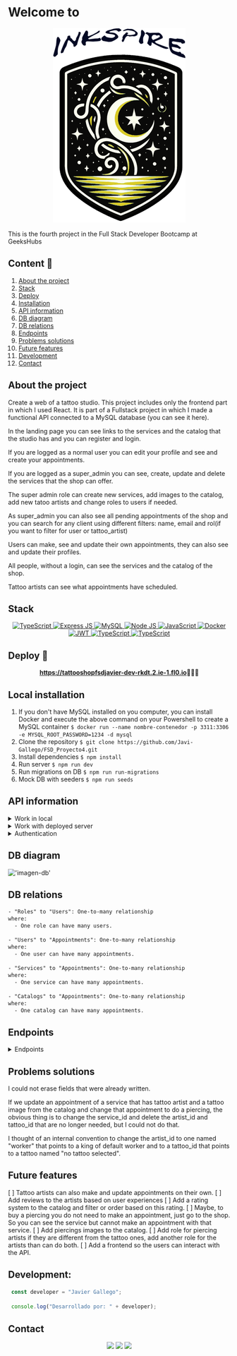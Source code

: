 # Welcome to

<center><img src="/src/img/readme/logo.png"/></center>

This is the fourth project in the Full Stack Developer Bootcamp at GeeksHubs


  ## Content 📝
  <ol>
    <li><a href="#about-the-project">About the project</a></li>
    <li><a href="#stack">Stack</a></li>
    <li><a href="#deploy-🚀">Deploy</a></li>
    <li><a href="#local-installation">Installation</a></li>
    <li><a href="#api-information">API information</a></li>
    <li><a href="#db-diagram">DB diagram</a></li>
    <li><a href="#db-relations">DB relations</a></li>
    <li><a href="#endpoints">Endpoints</a></li>
    <li><a href="#problems-solutions">Problems solutions</a></li>
    <li><a href="#future-features">Future features</a></li>
    <li><a href="#development">Development</a></li>
    <li><a href="#contact">Contact</a></li>
  </ol>


## About the project

Create a web of a tattoo studio. This project includes only the frontend part in which I used React. It is part of a Fullstack project in which I made a functional API connected to a MySQL database (you can see it here).

In the landing page you can see links to the services and the catalog that the studio has and you can register and login.

If you are logged as a normal user you can edit your profile and see and create your appointments.

If you are logged as a super_admin you can see, create, update and delete the services that the shop can offer.

The super admin role can create new services, add images to the catalog, add new tatoo artists and change roles to users if needed.

As super_admin you can also see all pending appointments of the shop and you can search for any client using different filters: name, email and rol(if you want to filter for user or tattoo_artist)

Users can make, see and update their own appointments, they can also see and update their profiles.

All people, without a login, can see the services and the catalog of the shop.

Tattoo artists can see what appointments have scheduled.


## Stack

<div align="center">
<a href="">
    <img src="https://img.shields.io/badge/TypeScript-3178C6?style=for-the-badge&logo=typescript&logoColor=white" alt="TypeScript" />
</a>
<a href="https://www.expressjs.com/">
    <img src= "https://img.shields.io/badge/express.js-%23c04d59.svg?style=for-the-badge&logo=express&logoColor=white" alt="Express JS"/>
</a>
<a href="">
    <img src="https://img.shields.io/badge/MySQL-4479A1?style=for-the-badge&logo=mysql&logoColor=white" alt="MySQL" />
</a>
<a href="https://nodejs.org/es/">
    <img src= "https://img.shields.io/badge/node.js-026E00?style=for-the-badge&logo=node.js&logoColor=white" alt="Node JS"/>
</a>
<a href="https://developer.mozilla.org/es/docs/Web/JavaScript">
    <img src= "https://img.shields.io/badge/javascipt-EFD81D?style=for-the-badge&logo=javascript&logoColor=black" alt="JavaScript"/>
</a>
<a href="">
<img src="https://img.shields.io/badge/Docker-2496ED?style=for-the-badge&logo=docker&logoColor=white" alt="Docker" />
</a>
<a href="">
    <img src="https://img.shields.io/badge/JWT-000000?style=for-the-badge&logo=jsonwebtokens&logoColor=white" alt="JWT" />
</a>
<a href="">
    <img src="https://img.shields.io/badge/bcrypt-3178C6?style=for-the-badge&" alt="TypeScript" />
</a>
<a href="">
    <img src="https://img.shields.io/badge/thunder-cc6636?style=for-the-badge" alt="TypeScript" />
</a>
 </div>

## Deploy 🚀
<div align="center">
    <a href="https://tattooshopfsdjavier-dev-rkdt.2.ie-1.fl0.io"><strong>https://tattooshopfsdjavier-dev-rkdt.2.ie-1.fl0.io</strong></a>🚀🚀🚀
</div>


## Local installation

1. If you don't have MySQL installed on you computer, you can install Docker and execute the above command on your Powershell to create a MySQL container
` $ docker run --name nombre-contenedor -p 3311:3306 -e MYSQL_ROOT_PASSWORD=1234 -d mysql `
2. Clone the repository
` $ git clone https://github.com/Javi-Gallego/FSD_Proyecto4.git `
3. Install dependencies
` $ npm install `
4. Run server
` $ npm run dev `
5. Run migrations on DB
` $ npm run run-migrations `
6. Mock DB with seeders
` $ npm run seeds `

## API information
<details>
<summary>Work in local</summary>
The repository has a .env_local_sample. You have to change its name to .env to work properly

In the HTTP directory there is a file named tattoo_shop_local.json, you can open it with 'Thunder Client' to have all the endpoints of the API.

For the endpoints examples below I will put the deployed url. In the tattoo_shop_local.json you have the url with your localhost.

If you will use the API in local, you need a connection to a DB and put the credentials in the .env as needed. These credentials are the user, the password for that user, the port to connect to the DB and the name of the database.
</details>

<details>
<summary>Work with deployed server</summary>
The repository has a .env_deploy_sample. You have to change its name to .env to work properly.

In the HTTP directory theres a file named tattoo_shop_deployed.json, you can open it with 'Thunder Client' to have all the endpoints of the API.
</details>

<details>
<summary>Authentication</summary>
When an endpoint needs authentication you must put the token given to you when you login in the Bearer Token field in "Auth". In the login endpoint I will put the super_admin email and password.

 !['imagen-auth'](./img/AuthenticationToken.JPG)

 For a fast comprehension we will use icons to show what is needed to see the endopoints:
 :angel: You must be logged as super_admin
 :man: You must be logged
 :earth_africa: This endpoint is global and can be viewed by everybody
 :lock: You can enter this endpoint if you are authenticated. If you are a user you can only search, update or retrieve your own things, if you are a super_admin you can change or retrieve all the records of the database.
</details>

## DB diagram
!['imagen-db'](./img/DB_relations.JPG)

## DB relations
    
    - "Roles" to "Users": One-to-many relationship
    where:
      - One role can have many users.

    - "Users" to "Appointments": One-to-many relationship
    where:
      - One user can have many appointments.

    - "Services" to "Appointments": One-to-many relationship
    where:
      - One service can have many appointments.

    - "Catalogs" to "Appointments": One-to-many relationship
    where:
      - One catalog can have many appointments.

## Endpoints

<details>
<summary>Endpoints</summary>


- AUTH
    - REGISTER :earth_africa:

            POST https://tattooshopfsdjavier-dev-rkdt.2.ie-1.fl0.io/api/auth/register
        body:
        ``` js
            {
                "first_name": "Alberto",
                "last_name": "Martínez",
                "email": "alberto@gmail.com",
                "password": "123456"
            }
        ```

    - LOGIN :earth_africa:

            POST https://tattooshopfsdjavier-dev-rkdt.2.ie-1.fl0.io/api/auth/login 
        body:
        ``` js
            {
                "email": "super_admin@gmail.com",
                "password": "123456"
            }
        ```
        This will be needed to obtain a token with super_admin credentials
        body:
        ``` js
            {
                "email": "javi@gmail.com",
                "password": "123456"
            }
        ```
        This will be needed to obtain a token with user credentials
- USERS
    - PROFILE :lock:

            GET https://tattooshopfsdjavier-dev-rkdt.2.ie-1.fl0.io/api/users/profile

        You must be logged in and you will see the profile of the user authenticated.

    - UPDATE PROFILE :lock:

            PUT https://tattooshopfsdjavier-dev-rkdt.2.ie-1.fl0.io/api/users?limit=10&page=1
            body:
        ``` js
            {
                { 
                    "email": "email",
                    "firstName": "firstname",
                    "lastName": "lastname",
                    "currentPassw": "pass",
                    "newPass": "newpass"
                }
            }
        ```
        You must be logged because it will show the profile based on the id that is encrypted in the token. You can change your first name, last name, email or your password. If you want to change your password you must put your current password and the new password. It has same validations as in the registration.
        Fields that want to be updated must be named in the body as in the example.
    - GET USERS :angel:

            GET https://tattooshopfsdjavier-dev-rkdt.2.ie-1.fl0.io/api/users?limit=10&page=1
            body:
        ``` js
            {
                { 
                    "email": "email",
                    "name": "firstname",
                    "lastname": "lastname",
                    "role": "rolename"
                }
            }
        ```
        This endponint has the query params "limit" and "page". "limit" is the number of records shown each time. If there are more registres than the limit they are shown in next pages.
        If you don't have any value in the body it will show every user in the database but you can put some entries that will work as filters, they are optional to put and the value must be exactly the same as in the database.
        You must be logged as super_admin to retrieve users.
    - UPDATE USER ROLE :angel:

            PUT https://tattooshopfsdjavier-dev-rkdt.2.ie-1.fl0.io/api/users/13/role
        body:
        ``` js
            {
                "userRole": 3
            }
        ```
        You must be logged as super_admin. In the url we pass the user id as a parameter and we should send the new role id of that user in the body. 
        1 -> super_admin
        2 -> admin
        3 -> user
        4 -> tattoo_artist
        5 -> worker
    - DELETE USER :angel:

            DELETE https://tattooshopfsdjavier-dev-rkdt.2.ie-1.fl0.io/api/users
        body:
        ``` js
            {
                "id": 10
            }
        ```
        You must be logged as super_admin. This time you must send the user id you want to delete in the body. 
- SERVICES
    - GET SERVICES :earth_africa:

            GET https://tattooshopfsdjavier-dev-rkdt.2.ie-1.fl0.io/api/services

        Everybody can see all the services provided by the shop. No authentication needed.
    - CREATE SERVICES :angel: 

            POST  https://tattooshopfsdjavier-dev-rkdt.2.ie-1.fl0.io/api/services
            body:
        ``` js
            {
                "serviceName": "name",
                "description": "description"    
            }
        ```
        You must be logged as super_admin to create a service. The body must have a "serviceName" and a "description" field.
    - UPDATE SERVICES :angel: 

            PUT  https://tattooshopfsdjavier-dev-rkdt.2.ie-1.fl0.io/api/services/:id
            body:
        ``` js
            {
                "serviceName": "name",
                "description": "description"
            }
        ```
        You must be logged as super_admin to update a service. The body must have a "serviceName" a "description" or both fields. The id of the updated service must be send via parameter in the url.
    - DELETE SERVICE :angel: 

            DELETE  https://tattooshopfsdjavier-dev-rkdt.2.ie-1.fl0.io/api/services
            body:
        ``` js
            {
                { 
                    "id": 6,
                }
            }
        ```
        You must be logged as super_admin to delete a service. The body must have the id of the service to be deleted

- CATALOG
    - GET CATALOG :earth_africa:

            GET https://tattooshopfsdjavier-dev-rkdt.2.ie-1.fl0.io/api/catalog

        Everybody can see all the tattoos int the catalog of the shop.

    - CREATE TATTOO

            POST  https://tattooshopfsdjavier-dev-rkdt.2.ie-1.fl0.io/api/catalog
            body:
        ``` js
            {
                "tattooName": "Rhino",
                "urlImage": "./img/rhino.jpg"
            }
        ```
        You must be logged as super_admin to create a tattoo. The body must have a "tattooName" and a "urlImage" field.
    - UPDATE TATTOO :angel: 

            PUT  https://tattooshopfsdjavier-dev-rkdt.2.ie-1.fl0.io/api/catalog/:id
            body:
        ``` js
            {
                "tattooName": "Rrrrrhino",
                "urlImage": "./img/rinrin.jpg"
            }
        ```
        You must be logged as super_admin to update a tattoo. The body must have a "serviceName" a "description" or both fields. The id of the updated tattoo must be send via parameter in the url.
    - DELETE TATTOO :angel: 

            DELETE  https://tattooshopfsdjavier-dev-rkdt.2.ie-1.fl0.io/api/catalog/:id

        You must be logged as super_admin to delete a tattoo. The id must be passed as parameter in the url

- APPOINTMENTS
    - GET APPOINTMENTS :lock:

            GET https://tattooshopfsdjavier-dev-rkdt.2.ie-1.fl0.io/api/appointments
            query examples:
        ``` js
            {
                ?id=5&serviceId=2&artistId=11&catalogId=2
            }
        ```

        Authentication needed. If you are a normal user you can only retrieve your appointments. Only appointmets posterior to the actual date are shown. A Filter can be applied as query params and the values that can be checked are id, serviceId, artistId and catalogId, all the fields are optionals.

    - CREATE APPOINTMENT :man:
    
            POST  https://tattooshopfsdjavier-dev-rkdt.2.ie-1.fl0.io/api/appointments
            body:
        ``` js
            {
                "serviceId": 5,
                "date": "2024-03-26 17:00:00"
            }
        ```
        You must be logged to create an appointment. In the body you must send all the fields needed. Only serviceId = 2 has the option of catalogId, and only serviceId 1, 2 and 3 have the option of artistId.
    - UPDATE APPOINTMENT :lock:

            PUT  https://tattooshopfsdjavier-dev-rkdt.2.ie-1.fl0.io/api/appointments:id
            body:
        ``` js
            {
                "serviceId": 2,
                "artistId": 11,
                "catalogId": 3,
                "date": "2024-03-17 11:00:00"
            }
        ```
        You must be logged to update an appointment. The id of the appointment must be passed as parameter in the url, in the body you can send all the fields you want to change. Only serviceId = 2 has the option of catalogId, and only serviceId 1, 2 and 3 have the option of artistId. If you are a normal user you can change only your own appointments. If you are logged as super admin, you can change every appointment of the DB.
    - DELETE APPOINTMENT :angel: 

            DELETE  https://tattooshopfsdjavier-dev-rkdt.2.ie-1.fl0.io/api/catalog/:id

        You must be logged as super_admin to delete a tattoo. The id must be passed as parameter in the url
</details>

## Problems solutions
I could not erase fields that were already written.

If we update an appointment of a service that has tattoo artist and a tattoo image from the catalog and change that appointment to do a piercing, the obvious thing is to change the service_id and delete the artist_id and tattoo_id that are no longer needed, but I could not do that.

I thought of an internal convention to change the artist_id to one named "worker" that points to a king of default worker and to a tattoo_id that points to a tattoo named "no tattoo selected".

## Future features
[ ] Tattoo artists can also make and update appointments on their own.
[ ] Add reviews to the artists based on user experiences
[ ] Add a rating system to the catalog and filter or order based on this rating.
[ ] Maybe, to buy a piercing you do not need to make an appointment, just go to the shop. So you can see the service but cannot make an appointment with that service.
[ ] Add piercings images to the catalog.
[ ] Add role for piercing artists if they are different from the tattoo ones, add another role for the artists than can do both.
[ ] Add a frontend so the users can interact with the API.

## Development:

``` js
 const developer = "Javier Gallego";

 console.log("Desarrollado por: " + developer);
```  

## Contact
<div align="center">
<a href = "mailto:galgar@gmail.com"><img src="https://img.shields.io/badge/Gmail-C6362C?style=for-the-badge&logo=gmail&logoColor=white" target="_blank"></a>
<a href="https://www.linkedin.com/in/javier-gallego-dev"><img src="https://img.shields.io/badge/-LinkedIn-%230077B5?style=for-the-badge&logo=linkedin&logoColor=white"></a>
<a href="https://github.com/Javi-Gallego"><img src="https://img.shields.io/badge/github-24292F?style=for-the-badge&logo=github&logoColor=white" target="_blank"></a>
</div>